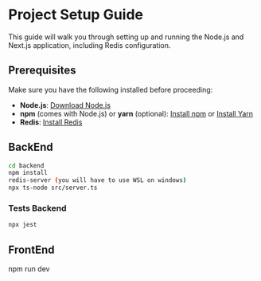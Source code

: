 # Project Setup Guide

This guide will walk you through setting up and running the Node.js and Next.js application, including Redis configuration.

## Prerequisites

Make sure you have the following installed before proceeding:

- **Node.js**: [Download Node.js](https://nodejs.org/)
- **npm** (comes with Node.js) or **yarn** (optional): [Install npm](https://www.npmjs.com/get-npm) or [Install Yarn](https://classic.yarnpkg.com/en/docs/install)
- **Redis**: [Install Redis](https://redis.io/download)



## BackEnd

```bash
cd backend
npm install
redis-server (you will have to use WSL on windows)
npx ts-node src/server.ts
```


### Tests Backend

```bash
npx jest
```


## FrontEnd
npm run dev